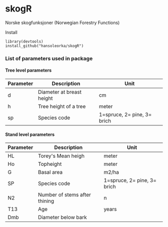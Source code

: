 skogR
=====

Norske skogfunksjoner (Norwegian Forestry Functions)

Install
```{r install}
library(devtools)
install_github("hansoleorka/skogR")
```

### List of parameters used in package 

#### Tree level parameters
|Parameter     | Description                           | Unit  |
|------------- |-------------                          |-----|
|d             |Diameter at breast height              |cm|
|h             |Tree height of a tree                  |meter    |
|sp            |Species code                           |1=spruce, 2= pine, 3= brich  |


#### Stand level parameters

|Parameter     | Description                           | Unit  |
|------------- |-------------                          |-----|
|HL            |Torey's Mean heigh                            |   meter |
|Ho            |Topheight                             |   meter |
|G            |Basal area                             |   m2/ha |
|SP            |Species code                          |1=spruce, 2= pine, 3= brich  |
|N2            |Number of stems after thining         |    n |
|T13           |Age                                   | years |
|Dmb           |Diameter below bark                   ||